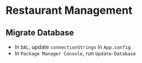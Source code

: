 # Restaurant Management

## Migrate Database

- In `DAL`, update `connectionStrings` in `App.config`
- In `Package Manager Console`, run `Update-Database`
